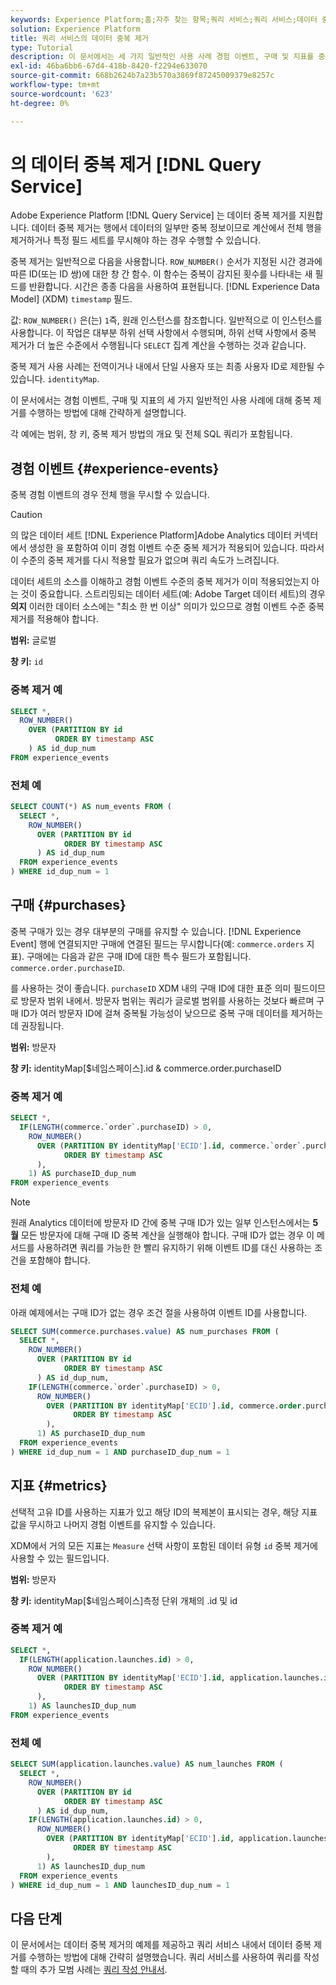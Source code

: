 ```yaml
---
keywords: Experience Platform;홈;자주 찾는 항목;쿼리 서비스;쿼리 서비스;데이터 중복 제거;중복 제거;
solution: Experience Platform
title: 쿼리 서비스의 데이터 중복 제거
type: Tutorial
description: 이 문서에서는 세 가지 일반적인 사용 사례 경험 이벤트, 구매 및 지표를 중복 제거하기 위한 하위 선택 및 전체 샘플 쿼리 예제에 대해 간략히 설명합니다.
exl-id: 46ba6bb6-67d4-418b-8420-f2294e633070
source-git-commit: 668b2624b7a23b570a3869f87245009379e8257c
workflow-type: tm+mt
source-wordcount: '623'
ht-degree: 0%

---
```


# 의 데이터 중복 제거 [!DNL Query Service]

Adobe Experience Platform [!DNL Query Service] 는 데이터 중복 제거를 지원합니다. 데이터 중복 제거는 행에서 데이터의 일부만 중복 정보이므로 계산에서 전체 행을 제거하거나 특정 필드 세트를 무시해야 하는 경우 수행할 수 있습니다.

중복 제거는 일반적으로 다음을 사용합니다. `ROW_NUMBER()` 순서가 지정된 시간 경과에 따른 ID(또는 ID 쌍)에 대한 창 간 함수. 이 함수는 중복이 감지된 횟수를 나타내는 새 필드를 반환합니다. 시간은 종종 다음을 사용하여 표현됩니다. [!DNL Experience Data Model] (XDM) `timestamp` 필드.

값: `ROW_NUMBER()` 은(는) `1`즉, 원래 인스턴스를 참조합니다. 일반적으로 이 인스턴스를 사용합니다. 이 작업은 대부분 하위 선택 사항에서 수행되며, 하위 선택 사항에서 중복 제거가 더 높은 수준에서 수행됩니다 `SELECT` 집계 계산을 수행하는 것과 같습니다.

중복 제거 사용 사례는 전역이거나 내에서 단일 사용자 또는 최종 사용자 ID로 제한될 수 있습니다. `identityMap`.

이 문서에서는 경험 이벤트, 구매 및 지표의 세 가지 일반적인 사용 사례에 대해 중복 제거를 수행하는 방법에 대해 간략하게 설명합니다.

각 예에는 범위, 창 키, 중복 제거 방법의 개요 및 전체 SQL 쿼리가 포함됩니다.

## 경험 이벤트 {#experience-events}

중복 경험 이벤트의 경우 전체 행을 무시할 수 있습니다.

>[!CAUTION]
>
>의 많은 데이터 세트 [!DNL Experience Platform]Adobe Analytics 데이터 커넥터에서 생성한 을 포함하여 이미 경험 이벤트 수준 중복 제거가 적용되어 있습니다. 따라서 이 수준의 중복 제거를 다시 적용할 필요가 없으며 쿼리 속도가 느려집니다.
>
>데이터 세트의 소스를 이해하고 경험 이벤트 수준의 중복 제거가 이미 적용되었는지 아는 것이 중요합니다. 스트리밍되는 데이터 세트(예: Adobe Target 데이터 세트)의 경우 **의지** 이러한 데이터 소스에는 &quot;최소 한 번 이상&quot; 의미가 있으므로 경험 이벤트 수준 중복 제거를 적용해야 합니다.

**범위:** 글로벌

**창 키:** `id`

### 중복 제거 예

```sql
SELECT *,
  ROW_NUMBER()
    OVER (PARTITION BY id
          ORDER BY timestamp ASC
    ) AS id_dup_num
FROM experience_events
```

### 전체 예

```sql
SELECT COUNT(*) AS num_events FROM (
  SELECT *,
    ROW_NUMBER()
      OVER (PARTITION BY id
            ORDER BY timestamp ASC
      ) AS id_dup_num
  FROM experience_events
) WHERE id_dup_num = 1
```

## 구매 {#purchases}

중복 구매가 있는 경우 대부분의 구매를 유지할 수 있습니다. [!DNL Experience Event] 행에 연결되지만 구매에 연결된 필드는 무시합니다(예: `commerce.orders` 지표). 구매에는 다음과 같은 구매 ID에 대한 특수 필드가 포함됩니다. `commerce.order.purchaseID`.

를 사용하는 것이 좋습니다. `purchaseID` XDM 내의 구매 ID에 대한 표준 의미 필드이므로 방문자 범위 내에서. 방문자 범위는 쿼리가 글로벌 범위를 사용하는 것보다 빠르며 구매 ID가 여러 방문자 ID에 걸쳐 중복될 가능성이 낮으므로 중복 구매 데이터를 제거하는 데 권장됩니다.

**범위:** 방문자

**창 키:** identityMap[$네임스페이스].id &amp; commerce.order.purchaseID

### 중복 제거 예

```sql
SELECT *,
  IF(LENGTH(commerce.`order`.purchaseID) > 0,
    ROW_NUMBER()
      OVER (PARTITION BY identityMap['ECID'].id, commerce.`order`.purchaseID
            ORDER BY timestamp ASC
      ),
    1) AS purchaseID_dup_num
FROM experience_events
```

>[!NOTE]
>
>원래 Analytics 데이터에 방문자 ID 간에 중복 구매 ID가 있는 일부 인스턴스에서는 **5월** 모든 방문자에 대해 구매 ID 중복 계산을 실행해야 합니다. 구매 ID가 없는 경우 이 메서드를 사용하려면 쿼리를 가능한 한 빨리 유지하기 위해 이벤트 ID를 대신 사용하는 조건을 포함해야 합니다.

### 전체 예

아래 예제에서는 구매 ID가 없는 경우 조건 절을 사용하여 이벤트 ID를 사용합니다.

```sql
SELECT SUM(commerce.purchases.value) AS num_purchases FROM (
  SELECT *,
    ROW_NUMBER()
      OVER (PARTITION BY id
            ORDER BY timestamp ASC
      ) AS id_dup_num,
    IF(LENGTH(commerce.`order`.purchaseID) > 0,
      ROW_NUMBER()
        OVER (PARTITION BY identityMap['ECID'].id, commerce.order.purchaseID
              ORDER BY timestamp ASC
        ),
      1) AS purchaseID_dup_num
  FROM experience_events
) WHERE id_dup_num = 1 AND purchaseID_dup_num = 1
```

## 지표 {#metrics}

선택적 고유 ID를 사용하는 지표가 있고 해당 ID의 복제본이 표시되는 경우, 해당 지표 값을 무시하고 나머지 경험 이벤트를 유지할 수 있습니다.

XDM에서 거의 모든 지표는 `Measure` 선택 사항이 포함된 데이터 유형 `id` 중복 제거에 사용할 수 있는 필드입니다.

**범위:** 방문자

**창 키:** identityMap[$네임스페이스]측정 단위 개체의 .id 및 id

### 중복 제거 예

```sql
SELECT *,
  IF(LENGTH(application.launches.id) > 0,
    ROW_NUMBER()
      OVER (PARTITION BY identityMap['ECID'].id, application.launches.id
            ORDER BY timestamp ASC
      ),
    1) AS launchesID_dup_num
FROM experience_events
```

### 전체 예

```sql
SELECT SUM(application.launches.value) AS num_launches FROM (
  SELECT *,
    ROW_NUMBER()
      OVER (PARTITION BY id
            ORDER BY timestamp ASC
      ) AS id_dup_num,
    IF(LENGTH(application.launches.id) > 0,
      ROW_NUMBER()
        OVER (PARTITION BY identityMap['ECID'].id, application.launches.id
              ORDER BY timestamp ASC
        ),
      1) AS launchesID_dup_num
  FROM experience_events
) WHERE id_dup_num = 1 AND launchesID_dup_num = 1
```

## 다음 단계

이 문서에서는 데이터 중복 제거의 예제를 제공하고 쿼리 서비스 내에서 데이터 중복 제거를 수행하는 방법에 대해 간략히 설명했습니다. 쿼리 서비스를 사용하여 쿼리를 작성할 때의 추가 모범 사례는 [쿼리 작성 안내서](../best-practices/writing-queries.md).
